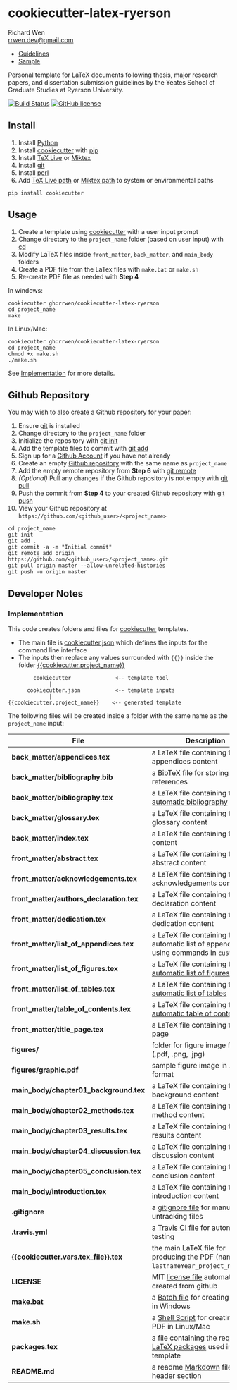 # cookiecutter-latex-ryerson

Richard Wen  
rrwen.dev@gmail.com  

* [Guidelines](https://www.ryerson.ca/graduate/current-students/dissertation-thesis-exams/)
* [Sample](https://github.com/rrwen/cookiecutter-latex-ryerson/blob/master/wen2018_sample.pdf)

Personal template for LaTeX documents following thesis, major research papers, and dissertation submission guidelines by the Yeates School of Graduate Studies at Ryerson University.

[![Build Status](https://travis-ci.org/rrwen/cookiecutter-latex-ryerson.svg?branch=master)](https://travis-ci.org/rrwen/cookiecutter-latex-ryerson)
[![GitHub license](https://img.shields.io/github/license/rrwen/cookiecutter-latex-ryerson.svg)](https://github.com/rrwen/cookiecutter-latex-ryerson/blob/master/LICENSE)

## Install

1. Install [Python](https://www.python.org/downloads/)
2. Install [cookiecutter](https://pypi.python.org/pypi/cookiecutter) with [pip](https://docs.python.org/3/installing/)
3. Install [TeX Live](https://www.tug.org/texlive/acquire-netinstall.html) or [Miktex](https://miktex.org/download)
4. Install [git](https://git-scm.com/)
5. Install [perl](https://www.perl.org/)
6. Add [TeX Live path](https://www.tug.org/texlive/quickinstall.html) or [Miktex path](https://miktex.org/howto/modify-path) to system or environmental paths

```
pip install cookiecutter
```

## Usage

1. Create a template using [cookiecutter](https://pypi.python.org/pypi/cookiecutter) with a user input prompt
2. Change directory to the `project_name` folder (based on user input) with [cd](https://en.wikipedia.org/wiki/Cd_(command))
3. Modify LaTeX files inside `front_matter`, `back_matter`, and `main_body` folders
4. Create a PDF file from the LaTex files with `make.bat` or `make.sh`
5. Re-create PDF file as needed with **Step 4**

In windows:

```
cookiecutter gh:rrwen/cookiecutter-latex-ryerson
cd project_name
make
```

In Linux/Mac:

```
cookiecutter gh:rrwen/cookiecutter-latex-ryerson
cd project_name
chmod +x make.sh
./make.sh
```

See [Implementation](#implementation) for more details.

## Github Repository

You may wish to also create a Github repository for your paper:

1. Ensure [git](https://git-scm.com/) is installed
2. Change directory to the `project_name` folder
3. Initialize the repository with [git init](https://git-scm.com/docs/git-init)
4. Add the template files to commit with [git add](https://git-scm.com/docs/git-add)
5. Sign up for a [Github Account](https://github.com/) if you have not already
6. Create an empty [Github repository](https://help.github.com/articles/create-a-repo/) with the same name as `project_name`
7. Add the empty remote repository from **Step 6** with [git remote](https://git-scm.com/docs/git-remote)
8. *(Optional)* Pull any changes if the Github repository is not empty with [git pull](https://git-scm.com/docs/git-pull)
9. Push the commit from **Step 4** to your created Github repository with [git push](https://git-scm.com/docs/git-push)
10. View your Github repository at `https://github.com/<github_user>/<project_name>`

```
cd project_name
git init
git add .
git commit -a -m "Initial commit"
git remote add origin https://github.com/<github_user>/<project_name>.git
git pull origin master --allow-unrelated-histories
git push -u origin master
```

## Developer Notes

### Implementation

This code creates folders and files for [cookiecutter](https://pypi.python.org/pypi/cookiecutter) templates.

* The main file is [cookiecutter.json](https://github.com/rrwen/cookiecutter-latex-ryerson/blob/master/cookiecutter.json) which defines the inputs for the command line interface
* The inputs then replace any values surrounded with `{{}}` inside the folder [{{cookiecutter.project_name}}](https://github.com/rrwen/cookiecutter-latex-ryerson/tree/master/%7D%7Dcookiecutter.project_name%7D%7D)

```
        cookiecutter              <-- template tool
             |
      cookiecutter.json           <-- template inputs
             |
{{cookiecutter.project_name}}    <-- generated template
```

The following files will be created inside a folder with the same name as the `project_name` input:

File | Description
--- | ---
**back_matter/appendices.tex** | a LaTeX file containing the appendices content
**back_matter/bibliography.bib** | a [BibTeX](http://www.bibtex.org/Format/) file for storing references
**back_matter/bibliography.tex** | a LaTeX file containing the [automatic bibliography](http://www.bibtex.org/Using/)
**back_matter/glossary.tex** | a LaTeX file containing the glossary content
**back_matter/index.tex** | a LaTeX file containing the index content
**front_matter/abstract.tex** | a LaTeX file containing the abstract content
**front_matter/acknowledgements.tex** | a LaTeX file containing the acknowledgements content
**front_matter/authors_declaration.tex** | a LaTeX file containing the declaration content
**front_matter/dedication.tex** | a LaTeX file containing the dedication content
**front_matter/list_of_appendices.tex** | a LaTeX file containing the automatic list of appendices using commands in `custom.tex`
**front_matter/list_of_figures.tex** | a LaTeX file containing the [automatic list of figures](https://www.sharelatex.com/learn/Lists_of_tables_and_figures)
**front_matter/list_of_tables.tex** | a LaTeX file containing the [automatic list of tables](https://www.sharelatex.com/learn/Lists_of_tables_and_figures)
**front_matter/table_of_contents.tex** | a LaTeX file containing the [automatic table of contents](https://www.sharelatex.com/learn/Table_of_contents#Introduction)
**front_matter/title_page.tex** | a LaTeX file containing the [title page](https://en.wikibooks.org/wiki/LaTeX/Title_Creation)
**figures/** | folder for figure image files (.pdf, .png, .jpg)
**figures/graphic.pdf** | sample figure image in .pdf format
**main_body/chapter01_background.tex** | a LaTeX file containing the background content
**main_body/chapter02_methods.tex** | a LaTeX file containing the method content
**main_body/chapter03_results.tex** | a LaTeX file containing the results content
**main_body/chapter04_discussion.tex** | a LaTeX file containing the discussion content
**main_body/chapter05_conclusion.tex** | a LaTeX file containing the conclusion content
**main_body/introduction.tex** | a LaTeX file containing the introduction content
**.gitignore** | a [gitignore file](https://git-scm.com/docs/gitignore) for manually untracking files
**.travis.yml** | a [Travis CI file](https://docs.travis-ci.com/user/customizing-the-build) for automatic testing
**{{cookiecutter.vars.tex_file}}.tex** | the main LaTeX file for producing the PDF (named `lastnameYear_project_name.tex`)
**LICENSE** | MIT [license file](https://help.github.com/articles/licensing-a-repository/) automatically created from github
**make.bat** | a [Batch file](https://en.wikipedia.org/wiki/Batch_file) for creating the PDF in Windows
**make.sh** | a [Shell Script](https://en.wikipedia.org/wiki/Shell_script) for creating the PDF in Linux/Mac
**packages.tex** | a file containing the required [LaTeX packages](https://ctan.org/pkg) used in the template
**README.md** | a readme [Markdown](https://daringfireball.net/projects/markdown/) file with header section

